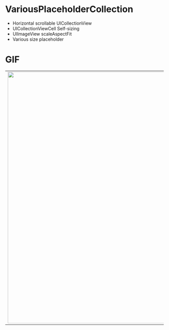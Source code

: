 # VariousPlaceholderCollection
- Horizontal scrollable UICollectionView 
- UICollectionViewCell Self-sizing 
- UIImageView scaleAspectFit
- Various size placeholder

# GIF
||
|---|
|<img src="https://user-images.githubusercontent.com/52345160/123515514-a97dc400-d6d2-11eb-944d-6ca5cb548a97.gif" width=800>|
